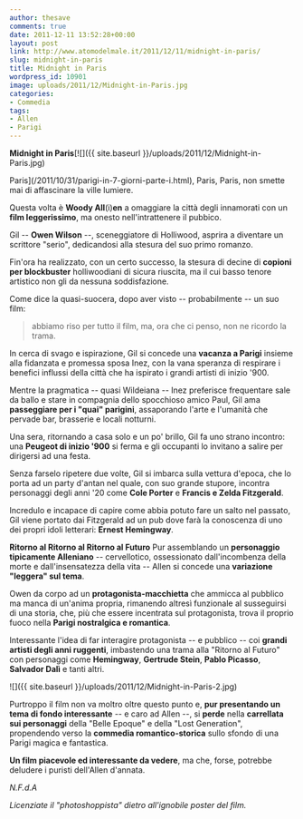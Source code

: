 ```yaml
---
author: thesave
comments: true
date: 2011-12-11 13:52:28+00:00
layout: post
link: http://www.atomodelmale.it/2011/12/11/midnight-in-paris/
slug: midnight-in-paris
title: Midnight in Paris
wordpress_id: 10901
image: uploads/2011/12/Midnight-in-Paris.jpg
categories:
- Commedia
tags:
- Allen
- Parigi
---
```


**Midnight in Paris**[![]({{ site.baseurl }}/uploads/2011/12/Midnight-in-Paris.jpg)

Paris](/2011/10/31/parigi-in-7-giorni-parte-i.html), Paris, Paris, non smette mai di affascinare la ville lumiere.

Questa volta è **Woody All**(i)**en** a omaggiare la città degli innamorati con un **film leggerissimo**, ma onesto nell'intrattenere il pubbico.

Gil -- **Owen Wilson** --, sceneggiatore di Holliwood, asprira a diventare un scrittore "serio", dedicandosi alla stesura del suo primo romanzo.

Fin'ora ha realizzato, con un certo successo, la stesura di decine di **copioni per blockbuster** holliwoodiani di sicura riuscita, ma il cui basso tenore artistico non gli da nessuna soddisfazione.

Come dice la quasi-suocera, dopo aver visto -- probabilmente -- un suo film:

<blockquote>abbiamo riso per tutto il film, ma, ora che ci penso, non ne ricordo la trama.</blockquote>

In cerca di svago e ispirazione, Gil si concede una **vacanza a Parigi** insieme alla fidanzata e promessa sposa Inez, con la vana speranza di respirare i benefici influssi della città che ha ispirato i grandi artisti di inizio '900.

Mentre la pragmatica -- quasi Wildeiana -- Inez preferisce frequentare sale da ballo e stare in compagnia dello spocchioso amico Paul, Gil ama **passeggiare per i "quai" parigini**, assaporando l'arte e l'umanità che pervade bar, brasserie e locali notturni.

Una sera, ritornando a casa solo e un po' brillo, Gil fa uno strano incontro: una **Peugeot di inizio '900** si ferma e gli occupanti lo invitano a salire per dirigersi ad una festa.

Senza farselo ripetere due volte, Gil si imbarca sulla vettura d'epoca, che lo porta ad un party d'antan nel quale, con suo grande stupore, incontra personaggi degli anni '20 come **Cole Porter** e **Francis e Zelda Fitzgerald**.

Incredulo e incapace di capire come abbia potuto fare un salto nel passato, Gil viene portato dai Fitzgerald ad un pub dove farà la conoscenza di uno dei propri idoli letterari: **Ernest Hemingway**.

**Ritorno al Ritorno al Ritorno al Futuro** Pur assemblando un **personaggio  tipicamente Alleniano** -- cervellotico, ossessionato dall'incombenza della morte e dall'insensatezza della vita -- Allen si concede una **variazione "leggera" sul tema**.

Owen da corpo ad un **protagonista-macchietta** che ammicca al pubblico ma manca di un'anima propria, rimanendo altresì funzionale al susseguirsi di una storia, che, più che essere incentrata sul protagonista, trova il proprio fuoco nella **Parigi nostralgica e romantica**.

Interessante l'idea di far interagire protagonista -- e pubblico -- coi **grandi artisti degli anni ruggenti**, imbastendo una trama alla "Ritorno al Futuro" con personaggi come **Hemingway**, **Gertrude Stein**, **Pablo Picasso**, **Salvador Dalì** e tanti altri.

![]({{ site.baseurl }}/uploads/2011/12/Midnight-in-Paris-2.jpg)

Purtroppo il film non va moltro oltre questo punto e, **pur presentando un tema di fondo interessante** -- e caro ad Allen --, si **perde** nella **carrellata sui personaggi** della "Belle Epoque" e della "Lost Generation", propendendo verso la **commedia romantico-storica** sullo sfondo di una Parigi magica e fantastica.

**Un film piacevole ed interessante da vedere**, ma che, forse, potrebbe deludere i puristi dell'Allen d'annata.

_N.F.d.A_

_Licenziate il "photoshoppista" dietro all'ignobile poster del film._
